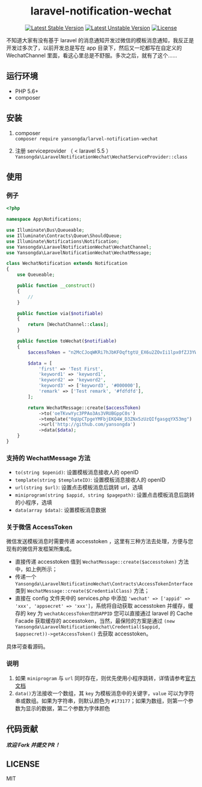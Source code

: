 <h1 align="center">laravel-notification-wechat</h1>

<p align="center">
    <a href="https://packagist.org/packages/yansongda/laravel-notification-wechat"><img src="https://poser.pugx.org/yansongda/laravel-notification-wechat/v/stable" alt="Latest Stable Version"></a>
    <a href="https://packagist.org/packages/yansongda/laravel-notification-wechat"><img src="https://poser.pugx.org/yansongda/laravel-notification-wechat/v/unstable" alt="Latest Unstable Version"></a>
    <a href="https://packagist.org/packages/yansongda/laravel-notification-wechat"><img src="https://poser.pugx.org/yansongda/laravel-notification-wechat/license" alt="License"></a>
</p>

不知道大家有没有基于 laravel 的消息通知开发过微信的模板消息通知，我反正是开发过多次了，以前开发总是写在 app 目录下，然后又一坨都写在自定义的 WechatChannel 里面，看这心里总是不舒服。多次之后，就有了这个……

## 运行环境
- PHP 5.6+
- composer

## 安装
1. composer  
`composer require yansongda/larvel-notification-wechat`

2. 注册 serviceprovider （ < laravel 5.5 ）  
`Yansongda\LaravelNotificationWechat\WechatServiceProvider::class`

## 使用
### 例子
```php
<?php

namespace App\Notifications;

use Illuminate\Bus\Queueable;
use Illuminate\Contracts\Queue\ShouldQueue;
use Illuminate\Notifications\Notification;
use Yansongda\LaravelNotificationWechat\WechatChannel;
use Yansongda\LaravelNotificationWechat\WechatMessage;

class WechatNotification extends Notification
{
    use Queueable;

    public function __construct()
    {
        //
    }

    public function via($notifiable)
    {
        return [WechatChannel::class];
    }

    public function toWechat($notifiable)
    {
        $accessToken = "n2McCJoqWKRi7hJbKFOqftgtU_EX6u2ZOvIi1lpx0fZJ3YW5Oo4iIPZEpi0ecct2lHMagK84xGF5rEm_DSMKrZFfCEZiYw1yZN3nZXzFSlHM-y88sIi5-dYeeCWx9S1iHXWaAJAMCB";

        $data = [
            'first' => 'Test First',
            'keyword1' => 'keyword1',
            'keyword2' => 'keyword2',
            'keyword3' => ['keyword3', '#000000'],
            'remark' => ['Test remark', '#fdfdfd'],
        ];

        return WechatMessage::create($accessToken)
            ->to('oeTKvwYyc3PPAo3As3VRUBGppC0s')
            ->template("0qUpCTpgeYMFbjEKQ4W_D3ZNx5zUzQIfgasgqYX53mg")
            ->url('http://github.com/yansongda')
            ->data($data);
    }
}
```

### 支持的 WechatMessage 方法
- `to(string $openid)`: 设置模板消息接收人的 openID
- `template(string $templateID)`: 设置模板消息接收人的 openID
- `url(string $url)`: 设置点击模板消息后跳转 url，选填
- `miniprogram(string $appid, string $pagepath)`: 设置点击模板消息后跳转的小程序，选填
- `data(array $data)`: 设置模板消息数据

### 关于微信 AccessToken
微信发送模板消息时需要传递 accesstoken ，这里有三种方法去处理，方便与您现有的微信开发框架所集成。

- 直接传递 accesstoken 值到 `WechatMessage::create($accesstoken)` 方法中，如上例所示；
- 传递一个 `Yansongda\LaravelNotificatinoWechat\Contracts\AccessTokenInterface` 类到 `WechatMessage::create($CredentialClass)` 方法；
- 直接在 config 文件夹中的 services.php 中添加 `'wechat' => ['appid' => 'xxx', 'appsecret' => 'xxx']`，系统将自动获取 accesstoken 并缓存，缓存的 key 为 `wechatAccessToken您的APPID` 您可以直接通过 laravel 的 Cache Facade 获取缓存的 accesstoken，当然，最保险的方案是通过 `(new Yansongda\LaravelNotificationWechat\Credential($appid, $appsecret))->getAccessToken()` 去获取 accesstoken。

具体可查看源码。

### 说明
1. 如果 `miniprogram` 与 `url` 同时存在，则优先使用小程序跳转，详情请参考[官方文档](https://mp.weixin.qq.com/wiki?t=resource/res_main&id=mp1433751277)
2. `data()`方法接收一个数组，其 `key` 为模板消息中的关键字，`value` 可以为字符串或数组。如果为字符串，则默认颜色为 `#173177`；如果为数组，则第一个参数为显示的数据，第二个参数为字体颜色

## 代码贡献
**_欢迎 Fork 并提交 PR！_**

## LICENSE
MIT
